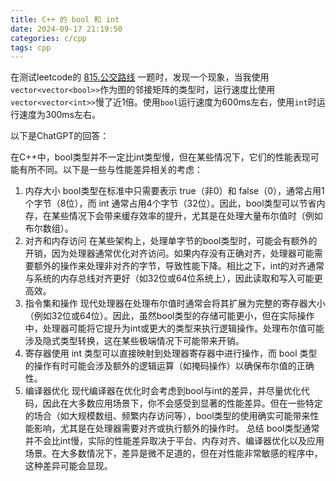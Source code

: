 ```yaml
---
title: C++ 的 bool 和 int
date: 2024-09-17 21:19:50
categories: c/cpp
tags: cpp
---
```


在测试leetcode的 [815.公交路线](https://leetcode.cn/problems/bus-routes/description/) 一题时，发现一个现象，当我使用`vector<vector<bool>>`作为图的邻接矩阵的类型时，运行速度比使用`vector<vector<int>>`慢了近1倍。使用`bool`运行速度为600ms左右，使用`int`时运行速度为300ms左右。


以下是ChatGPT的回答：

在C++中，bool类型并不一定比int类型慢，但在某些情况下，它们的性能表现可能有所不同。以下是一些与性能差异相关的考虑：

1. 内存大小
bool类型在标准中只需要表示 true（非0）和 false（0），通常占用1个字节（8位），而 int 通常占用4个字节（32位）。因此，bool类型可以节省内存，在某些情况下会带来缓存效率的提升，尤其是在处理大量布尔值时（例如布尔数组）。
2. 对齐和内存访问
在某些架构上，处理单字节的bool类型时，可能会有额外的开销，因为处理器通常优化对齐访问。如果内存没有正确对齐，处理器可能需要额外的操作来处理非对齐的字节，导致性能下降。相比之下，int的对齐通常与系统的内存总线对齐更好（如32位或64位系统上），因此读取和写入可能更高效。
3. 指令集和操作
现代处理器在处理布尔值时通常会将其扩展为完整的寄存器大小（例如32位或64位）。因此，虽然bool类型的存储可能更小，但在实际操作中，处理器可能将它提升为int或更大的类型来执行逻辑操作。处理布尔值可能涉及隐式类型转换，这在某些极端情况下可能带来开销。
4. 寄存器使用
int 类型可以直接映射到处理器寄存器中进行操作，而 bool 类型的操作有时可能会涉及额外的逻辑运算（如掩码操作）以确保布尔值的正确性。
5. 编译器优化
现代编译器在优化时会考虑到bool与int的差异，并尽量优化代码，因此在大多数应用场景下，你不会感受到显著的性能差异。但在一些特定的场合（如大规模数组、频繁内存访问等），bool类型的使用确实可能带来性能影响，尤其是在处理器需要对齐或执行额外的操作时。
总结
bool类型通常并不会比int慢，实际的性能差异取决于平台、内存对齐、编译器优化以及应用场景。在大多数情况下，差异是微不足道的，但在对性能非常敏感的程序中，这种差异可能会显现。
